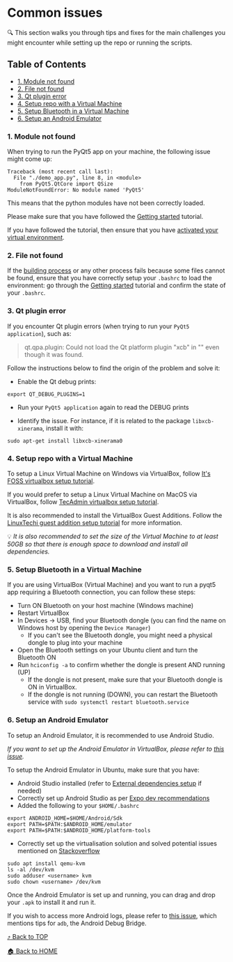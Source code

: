 # Common issues

:mag: This section walks you through tips and fixes for the main challenges you might encounter while setting up the repo or running the scripts.

<a id="toc"></a>
## Table of Contents

* [1. Module not found](#module-not-found)
* [2. File not found](#file-not-found)
* [3. Qt plugin error](#qt-plugin-error)
* [4. Setup repo with a Virtual Machine](#virtual-machine-setup)
* [5. Setup Bluetooth in a Virtual Machine](#virtual-machine-bluetooth)
* [6. Setup an Android Emulator](#android-emulator-setup)

<a id="module-not-found"></a>
### 1. Module not found

When trying to run the PyQt5 app on your machine, the following issue might come up:

```
Traceback (most recent call last):
  File "./demo_app.py", line 8, in <module>
    from PyQt5.QtCore import QSize
ModuleNotFoundError: No module named 'PyQt5'
```

This means that the python modules have not been correctly loaded.

Please make sure that you have followed the [Getting started](../../README.md#getting-started) tutorial.

If you have followed the tutorial, then ensure that you have [activated your virtual environment](../../README.md#virtual-environment-activation).

<a id="file-not-found"></a>
### 2. File not found

If the [building process](../../README.md#app-generation) or any other process fails because some files cannot be found, ensure that you have correctly setup your `.bashrc` to load the environment: go through the [Getting started](../../README.md#getting-started) tutorial and confirm the state of your `.bashrc`.

<a id="qt-plugin-error"></a>
### 3. Qt plugin error

If you encounter Qt plugin errors (when trying to run your `PyQt5 application`), such as:

> qt.qpa.plugin: Could not load the Qt platform plugin "xcb" in "" even though it was found.

Follow the instructions below to find the origin of the problem and solve it:

* Enable the Qt debug prints:

```
export QT_DEBUG_PLUGINS=1
```

* Run your `PyQt5 application` again to read the DEBUG prints

* Identify the issue. For instance, if it is related to the package `libxcb-xinerama`, install it with:

```
sudo apt-get install libxcb-xinerama0
```

<a id="virtual-machine-setup"></a>
### 4. Setup repo with a Virtual Machine

To setup a Linux Virtual Machine on Windows via VirtualBox, follow [It's FOSS virtualbox setup tutorial](https://itsfoss.com/install-linux-in-virtualbox/).

If you would prefer to setup a Linux Virtual Machine on MacOS via VirtualBox, follow [TecAdmin virtualbox setup tutorial](https://tecadmin.net/how-to-install-virtualbox-on-macos/).

It is also recommended to install the VirtualBox Guest Additions. Follow the [LinuxTechi guest addition setup tutorial](https://www.linuxtechi.com/install-virtualbox-guest-additions-on-ubuntu/) for more information.

:bulb: _It is also recommended to set the size of the Virtual Machine to at least 50GB so that there is enough space to download and install all dependencies._

<a id="virtual-machine-bluetooth"></a>
### 5. Setup Bluetooth in a Virtual Machine

If you are using VirtualBox (Virtual Machine) and you want to run a pyqt5 app requiring a Bluetooth connection, you can follow these steps:

* Turn ON Bluetooth on your host machine (Windows machine)
* Restart VirtualBox
* In Devices -> USB, find your Bluetooth dongle (you can find the name on Windows host by opening the `Device Manager`)
  * If you can't see the Bluetooth dongle, you might need a physical dongle to plug into your machine
* Open the Bluetooth settings on your Ubuntu client and turn the Bluetooth ON
* Run `hciconfig -a` to confirm whether the dongle is present AND running (UP)
  * If the dongle is not present, make sure that your Bluetooth dongle is ON in VirtualBox.
  * If the dongle is not running (DOWN), you can restart the Bluetooth service with `sudo systemctl restart bluetooth.service`

<a id="android-emulator-setup"></a>
### 6. Setup an Android Emulator

To setup an Android Emulator, it is recommended to use Android Studio.

_If you want to set up the Android Emulator in VirtualBox, please refer to [this issue](https://github.com/achille-martin/pyqt-crom/issues/12)._

To setup the Android Emulator in Ubuntu, make sure that you have:
* Android Studio installed (refer to [External dependencies setup](../../README.md#external-dependency-installation) if needed)
* Correctly set up Android Studio as per [Expo dev recommendations](https://docs.expo.dev/workflow/android-studio-emulator/)
* Added the following to your `$HOME/.bashrc`

```
export ANDROID_HOME=$HOME/Android/Sdk
export PATH=$PATH:$ANDROID_HOME/emulator
export PATH=$PATH:$ANDROID_HOME/platform-tools
```

* Correctly set up the virtualisation solution and solved potential issues mentioned on [Stackoverflow](https://stackoverflow.com/questions/37300811/android-studio-dev-kvm-device-permission-denied)

```
sudo apt install qemu-kvm
ls -al /dev/kvm
sudo adduser <username> kvm
sudo chown <username> /dev/kvm
```

Once the Android Emulator is set up and running, you can drag and drop your `.apk` to install it and run it.

If you wish to access more Android logs, please refer to [this issue](https://github.com/achille-martin/pyqt-crom/issues/12), which mentions tips for `adb`, the Android Debug Bridge.

[:arrow_heading_up: Back to TOP](#toc)

[:house: Back to HOME](../../README.md)

